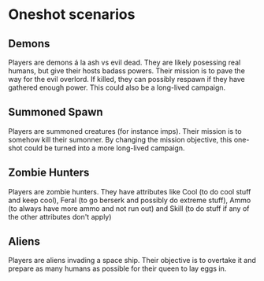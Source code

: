 Oneshot scenarios
=================

Demons
------
Players are demons á la ash vs evil dead.
They are likely posessing real humans, but give their
hosts badass powers.
Their mission is to pave the way for the evil overlord.
If killed, they can possibly respawn if they have gathered enough power.
This could also be a long-lived campaign.

Summoned Spawn
--------------
Players are summoned creatures (for instance imps).
Their mission is to somehow kill their sumonner.
By changing the mission objective, this one-shot could be
turned into a more long-lived campaign.


Zombie Hunters
--------------
Players are zombie hunters.
They have attributes like Cool (to do cool stuff and keep cool),
Feral (to go berserk and possibly do extreme stuff),
Ammo (to always have more ammo and not run out)
and Skill (to do stuff if any of the other attributes don't apply)


Aliens
------
Players are aliens invading a space ship.
Their objective is to overtake it and prepare as many humans
as possible for their queen to lay eggs in.
